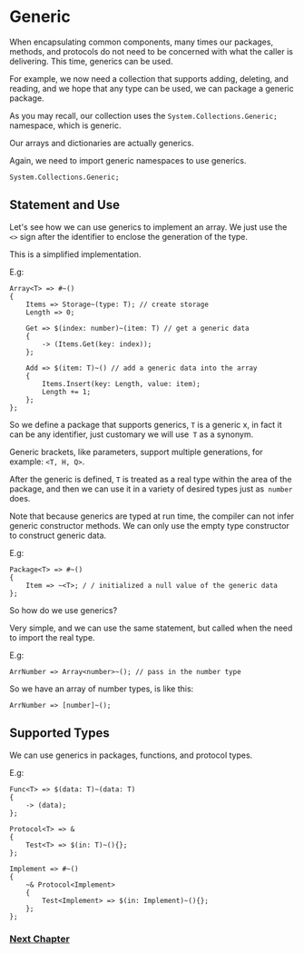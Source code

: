 # Generic
When encapsulating common components, many times our packages, methods, and protocols do not need to be concerned with what the caller is delivering. This time, generics can be used.

For example, we now need a collection that supports adding, deleting, and reading, and we hope that any type can be used, we can package a generic package.

As you may recall, our collection uses the `System.Collections.Generic;` namespace, which is generic.

Our arrays and dictionaries are actually generics.

Again, we need to import generic namespaces to use generics.
        
    System.Collections.Generic;
    
## Statement and Use
Let's see how we can use generics to implement an array. We just use the `<>` sign after the identifier to enclose the generation of the type.

This is a simplified implementation.

E.g:

    Array<T> => #~()
    {
        Items => Storage~(type: T); // create storage
        Length => 0;

        Get => $(index: number)~(item: T) // get a generic data
        {
            -> (Items.Get(key: index));
        };

        Add => $(item: T)~() // add a generic data into the array
        {
            Items.Insert(key: Length, value: item);
            Length += 1;
        };
    };

So we define a package that supports generics, `T` is a generic x, in fact it can be any identifier, just customary we will use` T` as a synonym.

Generic brackets, like parameters, support multiple generations, for example: `<T, H, Q>`.

After the generic is defined, `T` is treated as a real type within the area of ​​the package, and then we can use it in a variety of desired types just as` number` does.

Note that because generics are typed at run time, the compiler can not infer generic constructor methods. We can only use the empty type constructor to construct generic data.

E.g:

    Package<T> => #~()
    {
        Item => ~<T>; / / initialized a null value of the generic data
    };

So how do we use generics?

Very simple, and we can use the same statement, but called when the need to import the real type.

E.g:

    ArrNumber => Array<number>~(); // pass in the number type

So we have an array of number types, is like this:

    ArrNumber => [number]~();

## Supported Types
We can use generics in packages, functions, and protocol types.

E.g:
    
    Func<T> => $(data: T)~(data: T)
    {
        -> (data);
    };

    Protocol<T> => &
    {
        Test<T> => $(in: T)~(){};
    };

    Implement => #~()
    {
        ~& Protocol<Implement>
        {
            Test<Implement> => $(in: Implement)~(){};
        };
    };

### [Next Chapter](annotation.md)